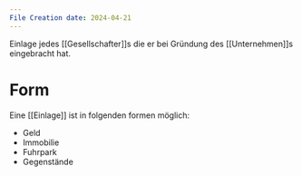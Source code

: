 ```yaml
---
File Creation date: 2024-04-21
---
```

Einlage jedes [[Gesellschafter]]s die er bei Gründung des [[Unternehmen]]s eingebracht hat.
# Form
Eine [[Einlage]] ist in folgenden formen möglich:
- Geld
- Immobilie
- Fuhrpark
- Gegenstände
